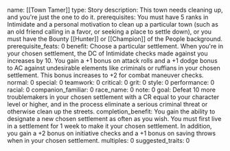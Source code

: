 name: [[Town Tamer]]
type: Story
description: This town needs cleaning up, and you're just the one to do it.
prerequisites: You must have 5 ranks in Intimidate and a personal motivation to clean up a particular town (such as an old friend calling in a favor, or seeking a place to settle down), or you must have the Bounty [[Hunter]] or [[Champion]] of the People background.
prerequisite_feats: 0
benefit: Choose a particular settlement. When you're in your chosen settlement, the DC of Intimidate checks made against you increases by 10. You gain a +1 bonus on attack rolls and a +1 dodge bonus to AC against undesirable elements like criminals or ruffians in your chosen settlement. This bonus increases to +2 for combat maneuver checks.
normal: 0
special: 0
teamwork: 0
critical: 0
grit: 0
style: 0
performance: 0
racial: 0
companion_familiar: 0
race_name: 0
note: 0
goal: Defeat 10 more troublemakers in your chosen settlement with a CR equal to your character level or higher, and in the process eliminate a serious criminal threat or otherwise clean up the streets.
completion_benefit: You gain the ability to designate a new chosen settlement as often as you wish. You must first live in a settlement for 1 week to make it your chosen settlement. In addition, you gain a +2 bonus on initiative checks and a +1 bonus on saving throws when in your chosen settlement.
multiples: 0
suggested_traits: 0
